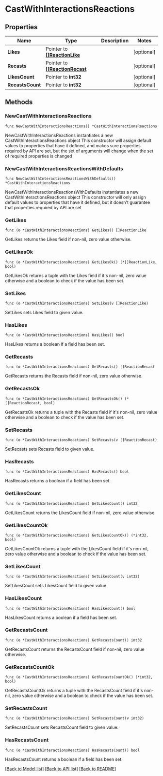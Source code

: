 # CastWithInteractionsReactions

## Properties

Name | Type | Description | Notes
------------ | ------------- | ------------- | -------------
**Likes** | Pointer to [**[]ReactionLike**](ReactionLike.md) |  | [optional] 
**Recasts** | Pointer to [**[]ReactionRecast**](ReactionRecast.md) |  | [optional] 
**LikesCount** | Pointer to **int32** |  | [optional] 
**RecastsCount** | Pointer to **int32** |  | [optional] 

## Methods

### NewCastWithInteractionsReactions

`func NewCastWithInteractionsReactions() *CastWithInteractionsReactions`

NewCastWithInteractionsReactions instantiates a new CastWithInteractionsReactions object
This constructor will assign default values to properties that have it defined,
and makes sure properties required by API are set, but the set of arguments
will change when the set of required properties is changed

### NewCastWithInteractionsReactionsWithDefaults

`func NewCastWithInteractionsReactionsWithDefaults() *CastWithInteractionsReactions`

NewCastWithInteractionsReactionsWithDefaults instantiates a new CastWithInteractionsReactions object
This constructor will only assign default values to properties that have it defined,
but it doesn't guarantee that properties required by API are set

### GetLikes

`func (o *CastWithInteractionsReactions) GetLikes() []ReactionLike`

GetLikes returns the Likes field if non-nil, zero value otherwise.

### GetLikesOk

`func (o *CastWithInteractionsReactions) GetLikesOk() (*[]ReactionLike, bool)`

GetLikesOk returns a tuple with the Likes field if it's non-nil, zero value otherwise
and a boolean to check if the value has been set.

### SetLikes

`func (o *CastWithInteractionsReactions) SetLikes(v []ReactionLike)`

SetLikes sets Likes field to given value.

### HasLikes

`func (o *CastWithInteractionsReactions) HasLikes() bool`

HasLikes returns a boolean if a field has been set.

### GetRecasts

`func (o *CastWithInteractionsReactions) GetRecasts() []ReactionRecast`

GetRecasts returns the Recasts field if non-nil, zero value otherwise.

### GetRecastsOk

`func (o *CastWithInteractionsReactions) GetRecastsOk() (*[]ReactionRecast, bool)`

GetRecastsOk returns a tuple with the Recasts field if it's non-nil, zero value otherwise
and a boolean to check if the value has been set.

### SetRecasts

`func (o *CastWithInteractionsReactions) SetRecasts(v []ReactionRecast)`

SetRecasts sets Recasts field to given value.

### HasRecasts

`func (o *CastWithInteractionsReactions) HasRecasts() bool`

HasRecasts returns a boolean if a field has been set.

### GetLikesCount

`func (o *CastWithInteractionsReactions) GetLikesCount() int32`

GetLikesCount returns the LikesCount field if non-nil, zero value otherwise.

### GetLikesCountOk

`func (o *CastWithInteractionsReactions) GetLikesCountOk() (*int32, bool)`

GetLikesCountOk returns a tuple with the LikesCount field if it's non-nil, zero value otherwise
and a boolean to check if the value has been set.

### SetLikesCount

`func (o *CastWithInteractionsReactions) SetLikesCount(v int32)`

SetLikesCount sets LikesCount field to given value.

### HasLikesCount

`func (o *CastWithInteractionsReactions) HasLikesCount() bool`

HasLikesCount returns a boolean if a field has been set.

### GetRecastsCount

`func (o *CastWithInteractionsReactions) GetRecastsCount() int32`

GetRecastsCount returns the RecastsCount field if non-nil, zero value otherwise.

### GetRecastsCountOk

`func (o *CastWithInteractionsReactions) GetRecastsCountOk() (*int32, bool)`

GetRecastsCountOk returns a tuple with the RecastsCount field if it's non-nil, zero value otherwise
and a boolean to check if the value has been set.

### SetRecastsCount

`func (o *CastWithInteractionsReactions) SetRecastsCount(v int32)`

SetRecastsCount sets RecastsCount field to given value.

### HasRecastsCount

`func (o *CastWithInteractionsReactions) HasRecastsCount() bool`

HasRecastsCount returns a boolean if a field has been set.


[[Back to Model list]](../README.md#documentation-for-models) [[Back to API list]](../README.md#documentation-for-api-endpoints) [[Back to README]](../README.md)


